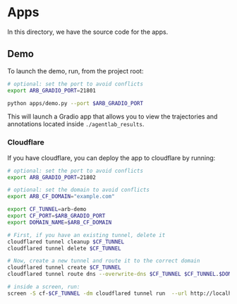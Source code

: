 # Apps

In this directory, we have the source code for the apps.

## Demo

To launch the demo, run, from the project root:

```bash
# optional: set the port to avoid conflicts
export ARB_GRADIO_PORT=21801

python apps/demo.py --port $ARB_GRADIO_PORT
```

This will launch a Gradio app that allows you to view the trajectories and annotations located inside `./agentlab_results`.

### Cloudflare

If you have cloudflare, you can deploy the app to cloudflare by running:

```bash
# optional: set the port to avoid conflicts
export ARB_GRADIO_PORT=21802

# optional: set the domain to avoid conflicts
export ARB_CF_DOMAIN="example.com"

export CF_TUNNEL=arb-demo
export CF_PORT=$ARB_GRADIO_PORT
export DOMAIN_NAME=$ARB_CF_DOMAIN

# First, if you have an existing tunnel, delete it
cloudflared tunnel cleanup $CF_TUNNEL
cloudflared tunnel delete $CF_TUNNEL

# Now, create a new tunnel and route it to the correct domain
cloudflared tunnel create $CF_TUNNEL
cloudflared tunnel route dns --overwrite-dns $CF_TUNNEL $CF_TUNNEL.$DOMAIN_NAME

# inside a screen, run:
screen -S cf-$CF_TUNNEL -dm cloudflared tunnel run  --url http://localhost:$CF_PORT $CF_TUNNEL
```